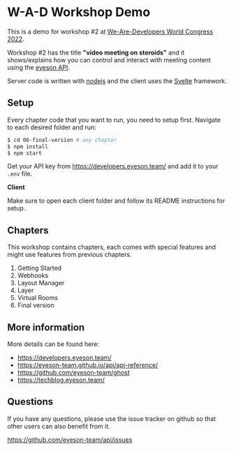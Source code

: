 # W-A-D Workshop Demo

This is a demo for workshop #2 at [We-Are-Developers World Congress 2022](https://www.wearedevelopers.com/world-congress).

Workshop #2 has the title __"video meeting on steroids"__ and it shows/explains how you can control and interact with meeting content using the [eyeson API](https://eyeson-team.github.io/api/).

Server code is written with [nodejs](https://nodejs.dev/) and the client uses the [Svelte](https://svelte.dev/) framework.

## Setup

Every chapter code that you want to run, you need to setup first. Navigate to each desired folder and run:

```sh
$ cd 06-final-version # any chapter
$ npm install
$ npm start
```

Get your API key from https://developers.eyeson.team/ and add it to your `.env` file.

**Client**

Make sure to open each client folder and follow its README instructions for setup.

## Chapters

This workshop contains chapters, each comes with special features and might use features from previous chapters.

1. Getting Started
2. Webhooks
3. Layout Manager
4. Layer
5. Virtual Rooms
6. Final version

## More information

More details can be found here:

- https://developers.eyeson.team/
- https://eyeson-team.github.io/api/api-reference/
- https://github.com/eyeson-team/ghost
- https://techblog.eyeson.team/

## Questions

If you have any questions, please use the issue tracker on github so that other users can also benefit from it.

https://github.com/eyeson-team/api/issues